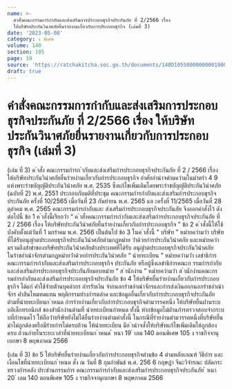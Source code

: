 ```yaml
---
name: >-
  คำสั่งคณะกรรมการกำกับและส่งเสริมการประกอบธุรกิจประกันภัย ที่ 2/2566 เรื่อง
  ให้บริษัทประกันวินาศภัยยื่นรายงานเกี่ยวกับการประกอบธุรกิจ (เล่มที่ 3)
date: '2023-05-08'
category: ง พิเศษ
volume: 140
section: 105
page: 19
source: 'https://ratchakitcha.soc.go.th/documents/140D105S0000000001900.pdf'
draft: true
---
```


# คำสั่งคณะกรรมการกำกับและส่งเสริมการประกอบธุรกิจประกันภัย ที่ 2/2566 เรื่อง ให้บริษัทประกันวินาศภัยยื่นรายงานเกี่ยวกับการประกอบธุรกิจ (เล่มที่ 3)

(เล่ม ที่ 3) ค ําสั่ง คณะกรรมกํารก ํากับและส่งเสริมกํารประกอบธุรกิจประกันภัย ที่ 2 / 2566 เรื่อง ให้บริษัทประกันวินําศภัยยื่นรํายงํานเกี่ยวกับกํารประกอบธุรกิจ อําศัยอํานําจตํามควํามในมําตรํา 4 9 แห่งพระรําชบัญญัติประกันวินําศภัย พ.ศ. 2535 ซึ่งแก้ไขเพิ่มเติมโดยพระรําชบัญญัติประกันวินําศภัย (ฉบับที่ 2) พ.ศ. 2551 ประกอบกับมติที่ประชุม คณะกรรมกํารกํากับและส่งเสริมกํารประกอบธุรกิจประกันภัย ครั้งที่ 10/2565 เมื่อวันที่ 23 กันยํายน พ.ศ. 2565 แล ะครั้งที่ 11/2565 เมื่อวันที่ 28 ตุลําคม พ.ศ. 2565 คณะกรรมกํารกํากับและ ส่งเสริมกํารประกอบธุรกิจประกันภัย จึงออกคําสั่งไว้ ดังต่อไปนี้ ข้อ 1 ค ําสั่งนี้เรียกว่ํา “ ค ําสั่งคณะกรรมกํารกํากับและส่งเสริมกํารประกอบธุรกิจประกันภัย ที่ 2 / 2566 เรื่อง ให้บริษัทประกันวินําศภัยยื่นรํายงํานเกี่ยวกับกํารประกอบธุรกิจ ” ข้อ 2 ค ําสั่งนี้ให้ใช้บังคับตั้งแต่วันที่ 1 มกรําคม พ.ศ. 2566 เป็นต้นไป ข้อ 3 ในค ําสั่งนี้ “ บริษัท ” หมํายควํามว่ํา บริษัทที่ได้รับอนุญําตประกอบธุรกิจประกันวินําศภัยตํามกฎหมําย ว่ําด้วยกํารประกันวินําศภัย และหมํายควํามรวมถึงสําขําของบริษัทประกันวินําศภัยต่ํางประเทศที่ได้รับ อนุญําตประกอบธุรกิจประกันวินําศภัยในรําชอําณําจักรตํามกฎหมํายว่ําด้วยกํารประกันวินําศภัย “ นํายทะเบียน ” หมํายควํามว่ํา เลขําธิกํารคณะกรรมกํารกํากับและส่งเสริมกํารประกอบธุรกิจ ประกันภัย หรือผู้ซึ่งเลขําธิกํารคณะก รรมกํารกํากับและส่งเสริมกํารประกอบธุรกิจประกันภัยมอบหมําย “ ส ํานักงําน ” หมํายควํามว่ํา ส ํานักงํานคณะกรรมกํารกํากับและส่งเสริมกํารประกอบธุรกิจประกันภัย ข้อ 4 ให้บริษัทยื่นรํายงํานเกี่ยวกับกํารประกอบธุรกิจ ได้แก่ ค่ําใช้จ่ํายด้ํานบุคลํากร กํารรับเงิน จํากนอกรําชอําณําจักรและกํารส่งเงินออกนอกรําชอําณําจักร ค่ําสินไหมทดแทน พฤติกรรมทํางกํารตลําด และข้อมูลอื่นเกี่ยวกับกํารประกอบธุรกิจประกันภัย ตํามที่นํายทะเบียนก ําหนด กํารรํายงํานเกี่ยวกับกํารประกอบธุรกิจตํามวรรคหนึ่ง ให้บริษัทยื่นผ่ํานระบบอิเล็กทรอนิกส์ ของสํานักงํานตํามที่ นํายทะเบียนกําหนด ทั้งนี้ หํากข้อมูลไม่ผ่ํานกํารตรวจสอบจํากระบบที่กําหนดไว้ ให้ถือว่ําบริษัทยังไม่ได้ยื่นรํายงํานตํามคําสั่งนี้ ในกรณีที่รํายงํานตํามวรรคหนึ่งที่บริษัทยื่นมําไม่ถูกต้องหรือมีรํายกํารไม่ครบถ้วน ให้นํายทะเบียน มีอ ํานําจสั่งให้บริษัทแก้ไขเพิ่มเติมให้ถูกต้องครบ ถ้วนภํายในระยะเวลําที่นํายทะเบียนก ําหนด ้ หนา 19 ่ เลม 140 ตอนพิเศษ 105 ง ราชกิจจานุเบกษา 8 พฤษภาคม 2566

(เล่ม ที่ 3) ข้อ 5 ให้บริษัทยื่นรํายงํานเกี่ยวกับกํารประกอบธุรกิจตํามข้อ 4 ตํามหลักเกณฑ์ วิธีกําร และเงื่อนไขที่นํายทะเบียนก ําหนด สั่ง ณ วันที่ 8 กุมภําพันธ์ พ.ศ. 256 6 กฤษฎํา จีนะวิจํารณะ ปลัดกระทรวงกํารคลัง ประธํานกรรมกําร คณะกรรมกํารกํากับและส่งเสริมกํารประกอบธุรกิจประกันภัย ้ หนา 20 ่ เลม 140 ตอนพิเศษ 105 ง ราชกิจจานุเบกษา 8 พฤษภาคม 2566
